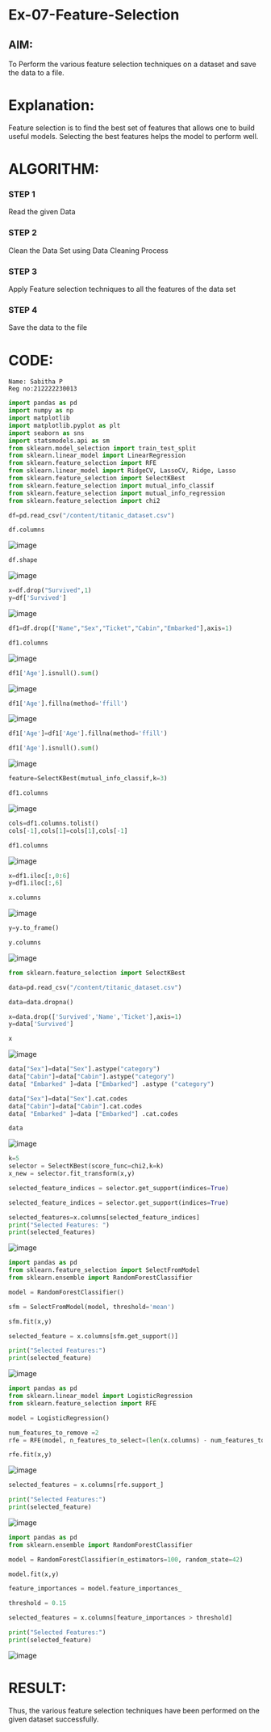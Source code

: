 # Ex-07-Feature-Selection
## AIM:
To Perform the various feature selection techniques on a dataset and save the data to a file. 

# Explanation:
Feature selection is to find the best set of features that allows one to build useful models.
Selecting the best features helps the model to perform well. 

# ALGORITHM:
### STEP 1
Read the given Data
### STEP 2
Clean the Data Set using Data Cleaning Process
### STEP 3
Apply Feature selection techniques to all the features of the data set
### STEP 4
Save the data to the file

# CODE:
```
Name: Sabitha P
Reg no:212222230013
```

```python
import pandas as pd
import numpy as np
import matplotlib
import matplotlib.pyplot as plt
import seaborn as sns
import statsmodels.api as sm
from sklearn.model_selection import train_test_split
from sklearn.linear_model import LinearRegression
from sklearn.feature_selection import RFE
from sklearn.linear_model import RidgeCV, LassoCV, Ridge, Lasso
from sklearn.feature_selection import SelectKBest
from sklearn.feature_selection import mutual_info_classif
from sklearn.feature_selection import mutual_info_regression
from sklearn.feature_selection import chi2

df=pd.read_csv("/content/titanic_dataset.csv")

df.columns
```
![image](https://github.com/sabithapaulraj/ODD2023-Datascience-Ex-07/assets/118343379/2e056ff5-c1ec-4b87-a8cf-610290a79b42)



```python
df.shape
```
![image](https://github.com/sabithapaulraj/ODD2023-Datascience-Ex-07/assets/118343379/11782c0e-23ab-4484-b44f-9e7f87db6d1c)

```python
x=df.drop("Survived",1)
y=df['Survived']
```
![image](https://github.com/sabithapaulraj/ODD2023-Datascience-Ex-07/assets/118343379/85377b0a-1b53-4845-8a20-5c6383f63394)


```python
df1=df.drop(["Name","Sex","Ticket","Cabin","Embarked"],axis=1)

df1.columns
```
![image](https://github.com/sabithapaulraj/ODD2023-Datascience-Ex-07/assets/118343379/15624314-9290-4324-9315-87c7405ae44e)

```python
df1['Age'].isnull().sum()
```
![image](https://github.com/sabithapaulraj/ODD2023-Datascience-Ex-07/assets/118343379/1eabc229-48bb-4079-81cc-a03bbab87f0d)

```python
df1['Age'].fillna(method='ffill')
```
![image](https://github.com/sabithapaulraj/ODD2023-Datascience-Ex-07/assets/118343379/6026e3cf-f31b-4775-b265-13600aa8e812)

```python
df1['Age']=df1['Age'].fillna(method='ffill')

df1['Age'].isnull().sum()
```
![image](https://github.com/sabithapaulraj/ODD2023-Datascience-Ex-07/assets/118343379/66630b3d-ac47-4733-988d-31d95597cddd)

```python
feature=SelectKBest(mutual_info_classif,k=3)

df1.columns
```
![image](https://github.com/sabithapaulraj/ODD2023-Datascience-Ex-07/assets/118343379/d82ec01f-323a-4fc6-b706-82a9b80c40d8)

```python
cols=df1.columns.tolist()
cols[-1],cols[1]=cols[1],cols[-1]

df1.columns
```

![image](https://github.com/sabithapaulraj/ODD2023-Datascience-Ex-07/assets/118343379/41556a30-7aae-481b-af8c-1d9a6b890d3d)

```python
x=df1.iloc[:,0:6]
y=df1.iloc[:,6]

x.columns
```

![image](https://github.com/sabithapaulraj/ODD2023-Datascience-Ex-07/assets/118343379/d1ce99f9-4e88-4f5c-8828-48263faba8c1)

```python
y=y.to_frame()

y.columns
```

![image](https://github.com/sabithapaulraj/ODD2023-Datascience-Ex-07/assets/118343379/23ef6b86-2376-4a5b-8a1d-eeb5e0d112fc)

```python
from sklearn.feature_selection import SelectKBest

data=pd.read_csv("/content/titanic_dataset.csv")

data=data.dropna()

x=data.drop(['Survived','Name','Ticket'],axis=1)
y=data['Survived']

x
```

![image](https://github.com/sabithapaulraj/ODD2023-Datascience-Ex-07/assets/118343379/a389ef0e-de86-45d0-968a-0a532e7c63f8)

```python
data["Sex"]=data["Sex"].astype("category")
data["Cabin"]=data["Cabin"].astype("category")
data[ "Embarked" ]=data ["Embarked"] .astype ("category")

data["Sex"]=data["Sex"].cat.codes
data["Cabin"]=data["Cabin"].cat.codes
data[ "Embarked" ]=data ["Embarked"] .cat.codes

data
```

![image](https://github.com/sabithapaulraj/ODD2023-Datascience-Ex-07/assets/118343379/a65699e4-c0c4-4631-bec4-23b0a224071e)

```python
k=5
selector = SelectKBest(score_func=chi2,k=k)
x_new = selector.fit_transform(x,y)

selected_feature_indices = selector.get_support(indices=True)

selected_feature_indices = selector.get_support(indices=True)

selected_features=x.columns[selected_feature_indices]
print("Selected Features: ")
print(selected_features)
```


![image](https://github.com/sabithapaulraj/ODD2023-Datascience-Ex-07/assets/118343379/be4cc123-8444-417c-ad0e-2a63e00483af)


```python
import pandas as pd
from sklearn.feature_selection import SelectFromModel
from sklearn.ensemble import RandomForestClassifier

model = RandomForestClassifier()

sfm = SelectFromModel(model, threshold='mean')

sfm.fit(x,y)

selected_feature = x.columns[sfm.get_support()]

print("Selected Features:")
print(selected_feature)
```

![image](https://github.com/sabithapaulraj/ODD2023-Datascience-Ex-07/assets/118343379/93b3c051-cc1a-4dc2-8996-e26798b34cf6)

```python
import pandas as pd
from sklearn.linear_model import LogisticRegression
from sklearn.feature_selection import RFE

model = LogisticRegression()

num_features_to_remove =2
rfe = RFE(model, n_features_to_select=(len(x.columns) - num_features_to_remove))

rfe.fit(x,y)
```

![image](https://github.com/sabithapaulraj/ODD2023-Datascience-Ex-07/assets/118343379/81841f02-a62a-4333-a95c-58d9b5b060e2)

```python
selected_features = x.columns[rfe.support_]

print("Selected Features:")
print(selected_feature)
```

![image](https://github.com/sabithapaulraj/ODD2023-Datascience-Ex-07/assets/118343379/1347a9bf-a38c-4b2d-9402-ed3f1d7ca73d)

```python
import pandas as pd
from sklearn.ensemble import RandomForestClassifier

model = RandomForestClassifier(n_estimators=100, random_state=42)

model.fit(x,y)

feature_importances = model.feature_importances_

threshold = 0.15

selected_features = x.columns[feature_importances > threshold]

print("Selected Features:")
print(selected_feature)
```


![image](https://github.com/sabithapaulraj/ODD2023-Datascience-Ex-07/assets/118343379/276955f2-012a-4d8a-a941-07a3caa187d7)



# RESULT:
Thus, the various feature selection techniques have been performed on the given dataset successfully.
